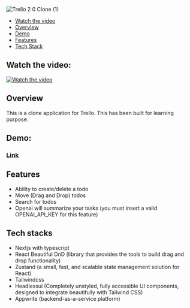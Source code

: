 ![Trello 2 0 Clone (1)](https://github.com/SRayen/Trello-Clone-NextJS/assets/13922445/07656f51-f96c-47b6-aef9-caccc34f2725)

- [Watch the video](#watch-the-video)
- [Overview](#overview)
- [Demo](#demo)
- [Features](#features)
- [Tech Stack](#tech-stacks)


## Watch the video:

[![Watch the video](https://github-production-user-asset-6210df.s3.amazonaws.com/13922445/270660142-140e5cb6-d3a9-4e0c-bd39-316968a1acb3.png)](https://drive.google.com/file/d/1oqSZwFHLX2IUvKXnq7JmT9nrPwLxcHZ8/view)

## Overview

This is a clone application for Trello. This has been built for learning purpose.

## Demo:

### [Link](https://trello-clone-next-js-two.vercel.app/) 

## Features

- Ability to create/delete a todo
- Move (Drag and Drop) todos
- Search for todos
- Openai will summarize your tasks (you must insert a valid  OPENAI_API_KEY for this feature)

## Tech stacks

- Nextjs with typescript
- React Beautiful DnD (library that provides the tools to build drag and drop functionality)
- Zustand (a small, fast, and scalable state management solution for React)
- Tailwindcss
- Headlessui (Completely unstyled, fully accessible UI components, designed to integrate beautifully with Tailwind CSS)
- Appwrite (backend-as-a-service platform)

